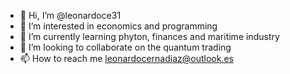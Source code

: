 - 👋 Hi, I’m @leonardoce31
- 👀 I’m interested in economics and programming
- 🌱 I’m currently learning phyton, finances and maritime industry
- 💞️ I’m looking to collaborate on the quantum trading
- 📫 How to reach me leonardocernadiaz@outlook.es

<!---
leonardoce31/leonardoce31 is a ✨ special ✨ repository because its `README.md` (this file) appears on your GitHub profile.
You can click the Preview link to take a look at your changes.
--->
